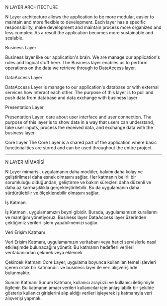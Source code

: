 N LAYER ARCHITECTURE

N Layer architecture allows the application to be more modular, easier to maintain and more flexible to development.
Each layer has a specific responsibility, make development and maintain process more organized and less complex.
As a result the application becomes more sustainable and scalable.

Business Layer

Business layer like our application's brain. We are manage our application's rules and logical stuff here. The Business layer enables us to perform operations on the data we
retrieve through to DataAccess layer.

DataAccess Layer

DataAccess Layer is manage to our application's database or with external services how interact each other. The purpose of this layer is to pull and push data from database and data
exchange with business layer

Presentation Layer

Presentation Layer, care about user interface and user connection. The purpose of this layer is to show data in a way that users can understand,
take user inputs, process the received data, and exchange data with the business layer. 

Core Layer
The Core Layer is a shared part of the application where basic functionalities are stored and can be used throughout the entire project.

------------------------------------------------------------------------------------------------------------------------------------------------------------------------------------------

N LAYER MİMARİSİ

N Layer mimarisi, uygulamanın daha modüler, bakımı daha kolay ve geliştirilmesi daha esnek olmasını sağlar.
Her katmanın belirli bir sorumluluğu olduğundan, geliştirme ve bakım süreçleri daha düzenli ve daha az karmaşıklıkla gerçekleştirilebilir.
Bu da uygulamanın daha sürdürülebilir ve ölçeklenebilir olmasını sağlar.

İş Katmanı

İş Katmanı, uygulamamızın beyni gibidir. Burada, uygulamamızın kurallarını ve mantığını yönetiyoruz. Business layer DataAccess layer üzerinden çektiğimiz verileri işlem
yapabilmemizi sağlar.

Veri Erişim Katmanı

Veri Erişim Katmanı, uygulamamızın veritabanı veya harici servislerle nasıl etkileşimde bulunacağını yönetir. Bu katmanın hedefleri verileri veritabanından çekmek veya eklemek

Çekirdek Katmanı
Core Layer, uygulama boyunca kullanılan temel işlevleri içeren ortak bir katmandır.
ve business layer ile veri alışverişinde bulunmaktır.

Sunum Katmanı
Sunum Katmanı, kullanıcı arayüzü ve kullanıcı iletişimiyle ilgilenir. Bu katmanın amacı verileri kullanıcılar için anlaşılabilir bir şekilde gösterip 
kullanıcı girişlerini alıp aldığı verileri işleyerek iş katmanıyla veri alışverişi yapmak. 

